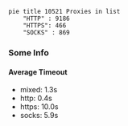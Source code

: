
```mermaid
pie title 10521 Proxies in list
    "HTTP" : 9186
    "HTTPS": 466
    "SOCKS" : 869
```

### Some Info
#### Average Timeout

- mixed: 1.3s
- http: 0.4s
- https: 10.0s
- socks: 5.9s